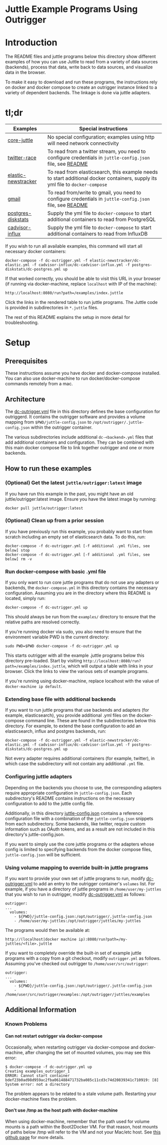 # Juttle Example Programs Using Outrigger

# Introduction

The README files and juttle programs below this directory show different examples of how you can use Juttle to read from a variety of data sources (backends), process that data, write back to data sources, and visualize data in the browser.

To make it easy to download and run these programs, the instructions rely on docker and docker compose to create an outrigger instance linked to a variety of dependent backends. The linkage is done via juttle adapters.

# tl;dr

Examples                               | Special instructions
-------------------------------------- | --------------------
[core-juttle](core-juttle/README.md)   | No special configuration; examples using http will need network connectivity
[twitter-race](twitter-race/README.md) | To read from a twitter stream, you need to configure credentials in ``juttle-config.json`` file, see [README](twitter-race/README.md)
[elastic-newstracker](elastic-newstracker/README.md) | To read from elasticsearch, this example needs to start additional docker containers, supply its yml file to ``docker-compose``
[gmail](gmail/README.md) | To read from/write to gmail, you need to configure credentials in ``juttle-config.json`` file, see [README](gmail/README.md)
[postgres-diskstats](postgres-diskstats/README.md) | Supply the yml file to ``docker-compose`` to start additional containers to read from PostgreSQL
[cadvisor-influx](cadvisor-influx/README.md) | Supply the yml file to ``docker-compose`` to start additional containers to read from InfluxDB

If you wish to run all available examples, this command will start all necessary docker containers:

```
docker-compose -f dc-outrigger.yml -f elastic-newstracker/dc-elastic.yml -f cadvisor-influx/dc-cadvisor-influx.yml -f postgres-diskstats/dc-postgres.yml up
```

If that worked correctly, you should be able to visit this URL in your browser (if running via docker-machine, replace ``localhost`` with IP of the machine):

```
http://localhost:8080/run?path=/examples/index.juttle
```

Click the links in the rendered table to run juttle programs. The Juttle code is provided in subdirectories in ``*.juttle`` files.

The rest of this README explains the setup in more detail for troubleshooting.

# Setup

## Prerequisites

These instructions assume you have docker and docker-compose installed. You
can also use docker-machine to run docker/docker-compose commands
remotely from a mac.

## Architecture

The [dc-outrigger.yml](./dc-outrigger.yml) file in this directory defines the base
configuration for outriggerd. It contains the outrigger software and
provides a volume mapping from ``$PWD/juttle-config.json`` to
``/opt/outrigger/.juttle-config.json`` within the outrigger container.

The various subdirectories include additional
``dc-<backend>.yml`` files that add additional containers
and configuration. They can be combined with this main docker compose
file to link together outrigger and one or more backends.

## How to run these examples

### (Optional) Get the latest ``juttle/outrigger:latest`` image

If you have run this example in the past, you might have an old
juttle/outrigger:latest image. Ensure you have the latest image by
running:

```
docker pull juttle/outrigger:latest
```

### (Optional) Clean up from a prior session

If you have previously run this example, you probably want to start from
scratch including an empty set of elasticsearch data. To do this, run:

```
docker-compose -f dc-outrigger.yml [-f additional .yml files, see below] stop
docker-compose -f dc-outrigger.yml [-f additional .yml files, see below] rm -v
```

### Run docker-compose with basic .yml file

If you only want to run core juttle programs that do not use any
adapters or backends, the ``docker-compose.yml`` in this directory
contains the necessary configuration. Assuming you are in the
directory where this README is located, simply run:

```
docker-compose -f dc-outrigger.yml up
```

This should always be run from the ``examples/`` directory to ensure
that the relative paths are resolved correctly.

If you're running docker via sudo, you also need to ensure that the
environment variable PWD is the current directory:

```
sudo PWD=$PWD docker-compose -f dc-outrigger.yml up
```

This starts outrigger with all the example .juttle programs below this
directory pre-loaded. Start by visiting
``http://localhost:8080/run?path=/examples/index.juttle``, which will output a
table with links in your browser. Click the links to view the various sets
of example programs.

If you're running using docker-machine, replace localhost with the
value of ``docker-machine ip default``.

### Extending base file with additional backends

If you want to run juttle programs that use backends and adapters (for
example, elasticsearch), you provide additional .yml files on the
docker-compose command line. These are found in the subdirectories
below this directory. For example, to extend the base configuration to
add an elasticsearch, influx and postgres backends, run:

```
docker-compose -f dc-outrigger.yml -f elastic-newstracker/dc-elastic.yml -f cadvisor-influx/dc-cadvisor-influx.yml -f postgres-diskstats/dc-postgres.yml up
```

Not every adapter requires additional containers (for example,
twitter), in which case the subdirectory will not contain any
additional ``.yml`` file.

### Configuring juttle adapters

Depending on the backends you choose to use, the corresponding
adapters require appropriate configuration in
``juttle-config.json``. Each subdirectory's README contains
instructions on the necessary configuration to add to the juttle
config file.

Additionally, in this directory
[juttle-config.json](./juttle-config.json.example) contains a
reference configuration file with a combination of the
``juttle-config.json`` snippets from each subdirectory. Some backends,
like twitter, require custom information such as OAuth tokens, and as
a result are not included in this directory's juttle-config.json.

If you want to simply use the core juttle programs or the adapters
whose config is limited to specifying backends from the docker compose
files, ``juttle-config.json`` will be sufficient.

### Using volume mapping to override built-in juttle programs

If you want to provide your own set of juttle programs to run, modify
[dc-outrigger.yml](./dc-outrigger.yml) to add an entry to the outrigger container's
``volumes`` list. For example, if you have a directory of juttle
programs in ``/home/user/my-juttles`` that you wish to run in outrigger, modify
[dc-outrigger.yml](./dc-outrigger.yml) as follows:

```
outrigger:
...
  volumes:
    - ${PWD}/juttle-config.json:/opt/outrigger/.juttle-config.json
    - /home/user/my-juttles:/opt/outrigger/juttles/my-juttles
```

The programs would then be available at:

```
http://(localhost|docker machine ip):8080/run?path=/my-juttles/<file>.juttle
```

If you want to completely override the built-in set of example juttle
programs with a copy from a git checkout, modify ``outrigger.yml`` as
follows. Assuming you've checked out outrigger to ``/home/user/src/outrigger``:

```
outrigger:
...
  volumes:
    - ${PWD}/juttle-config.json:/opt/outrigger/.juttle-config.json
    - /home/user/src/outrigger/examples:/opt/outrigger/juttles/examples
```

## Additional Information

### Known Problems

#### Can not restart outrigger via docker-compose

Occasionally, when restarting outrigger via docker-compose and docker-machine, after changing the set of mounted volumes, you may see this error:

```
$ docker-compose -f dc-outrigger.yml up
Creating examples_outrigger_1
ERROR: Cannot start container bdef23b0ad98d959ac2fba061488471732ba085c11cd3c74d20839341c710919: [8] System error: not a directory
```

The problem appears to be related to a stale volume path. Restarting your docker-machine fixes the problem.

#### Don't use /tmp as the host path with docker-machine

When using docker-machine, remember that the path used for volume
mounts is a path within the Boot2Docker VM. For that reason, host
mounts of paths below /tmp will refer to the VM and not your Mac/etc
host. See
[this github page](https://github.com/docker/compose/issues/1039) for
more details.
